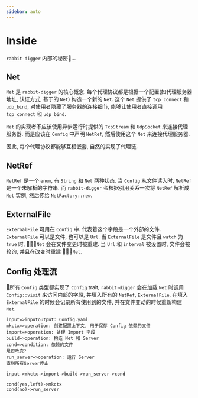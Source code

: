 ```yaml
---
sidebar: auto
---
```


# Inside

`rabbit-digger` 内部的秘密🐰...

## Net

`Net` 是 `rabbit-digger` 的核心概念. 每个代理协议都是根据一个配置(如代理服务器地址, 认证方式, 基于的 `Net`) 构造一个新的 `Net`. 这个 `Net` 提供了 `tcp_connect` 和 `udp_bind`, 对使用者隐藏了服务器的连接细节, 能够让使用者直接调用 `tcp_connect` 和 `udp_bind`.

`Net` 的实现者不应该使用异步运行时提供的 `TcpStream` 和 `UdpSocket` 来连接代理服务器. 而是应该在 `Config` 中声明 `NetRef`, 然后使用这个 `Net` 来连接代理服务器.

因此, 每个代理协议都能够互相嵌套, 自然的实现了代理链.

## NetRef

`NetRef` 是一个 `enum`, 有 `String` 和 `Net` 两种状态. 当 `Config` 从文件读入时, `NetRef` 是一个未解析的字符串. 而 `rabbit-digger` 会根据引用关系一次将 `NetRef` 解析成 `Net` 实例, 然后传给 `NetFactory::new`.

## ExternalFile

`ExternalFile` 可用在 `Config` 中. 代表着这个字段是一个外部的文件. `ExternalFile` 可以是文件, 也可以是 `Url`. 当 `ExternalFile` 是文件且 `watch` 为 `true` 时, `Net` 会在文件变更时被重建. 当 `Url` 和 `interval` 被设置时, 文件会被轮询, 并且在改变时重建 `Net`.

## Config 处理流

所有 `Config` 类型都实现了 `Config` trait, `rabbit-digger` 会在加载 `Net` 时调用 `Config::visit` 来访问内部的字段, 并填入所有的 `NetRef`, `ExternalFile`. 在填入 `ExternalFile` 的时候会记录所有使用到的文件, 并在文件变动的时候重新构建 `Net`.

```flow
input=>inputoutput: Config.yaml
mkctx=>operation: 创建配置上下文, 用于保存 Config 依赖的文件
import=>operation: 处理 Import 字段
build=>operation: 构造 Net 和 Server
cond=>condition: 依赖的文件
是否改变?
run_server=>operation: 运行 Server
直到所有Server停止

input->mkctx->import->build->run_server->cond

cond(yes,left)->mkctx
cond(no)->run_server

```
